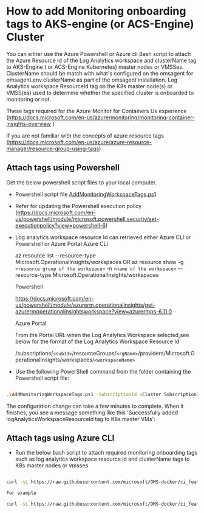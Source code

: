 # How to add Monitoring onboarding tags to AKS-engine (or ACS-Engine) Cluster
You can either use the Azure Powershell or Azure cli Bash script to attach the Azure Resource Id of the Log Analytics workspace and clusterName tag to AKS-Engine ( or ACS-Engine Kubernetes) master nodes or VMSSes.
ClusterName should be match with what's configured on the omsagent for omsagent.env.clusterName as part of the omsagent installation. Log Analytics workspace ResourceId tag on the K8s master node(s) or VMSS(es) used to determine whether the specified cluster is onboarded to monitoring or not.

These  tags required for the Azure Monitor for Containers Ux experience (https://docs.microsoft.com/en-us/azure/monitoring/monitoring-container-insights-overview )

If you are not familiar with the concepts of azure resource tags (https://docs.microsoft.com/en-us/azure/azure-resource-manager/resource-group-using-tags)

## Attach tags using Powershell

Get the below powershell script files to your local computer.
   - Powershell script file [AddMonitoringWorkspaceTags.ps1](https://github.com/Microsoft/OMS-docker/blob/ci_feature/docs/acsengine/kubernetes/AddMonitoringWorkspaceTags.ps1)
   - Refer for updating the Powershell execution policy (https://docs.microsoft.com/en-us/powershell/module/microsoft.powershell.security/set-executionpolicy?view=powershell-6)
   - Log analytics workspace resource Id can retrieved either Azure CLI or Powershell or Azure Portal
      Azure CLI

      az resource list --resource-type Microsoft.OperationalInsights/workspaces
                  OR
      az resource show -g `<resource group of the workspace>` -n `<name of the workspace>` --resource-type Microsoft.OperationalInsights/workspaces

      Powershell

      https://docs.microsoft.com/en-us/powershell/module/azurerm.operationalinsights/get-azurermoperationalinsightsworkspace?view=azurermps-6.11.0

     Azure Portal

     From the Portal URL when the Log Analytics Workspace selected,see below for the format of the Log Analytics Workspace Resource Id

     /subscriptions/`<subId>`/resourceGroups/`<rgName>`/providers/Microsoft.OperationalInsights/workspaces/`<workspaceName>`


- Use the following PowerShell command from the folder containing the Powershell script file:

``` sh

.\AddMonitoringWorkspaceTags.ps1 -SubscriptionId <Cluster SubscriptionId> -ResourceGroupName <Cluster ResourceGroup> -LogAnalyticsWorkspaceResourceId <WorkspaceResourceId> -ClusterName <name of the cluster>

```

The configuration change can take a few minutes to complete. When it finishes, you see a message something like this 'Successfully added logAnalyticsWorkspaceResourceId tag to K8s master VMs':

## Attach tags using Azure CLI

- Run the below bash script to attach required monitoring onboarding tags such as log analytics workspace resource id and clusterName tags to K8s master nodes or vmsses

``` sh

curl -sL https://raw.githubusercontent.com/microsoft/OMS-docker/ci_feature/docs/acsengine/kubernetes/AddMonitoringOnboardingTags.sh | bash -s <subscriptionId> <clusterResourceGroup> <logAnalyticsWorkspaceResourceId> <clusterName>

For example

curl -sL https://raw.githubusercontent.com/microsoft/OMS-docker/ci_feature/docs/acsengine/kubernetes/AddMonitoringOnboardingTags.sh | bash -s "00000000-0000-0000-0000-000000000000"  "my-aks-engine-cluster-rg"  "/subscriptions/<SubscriptionId>/resourceGroups/workspaceRg/providers/Microsoft.OperationalInsights/workspaces/workspaceName" "my-aks-engine-cluster"


```
